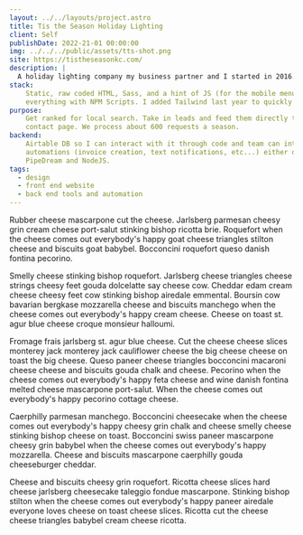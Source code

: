 ```yaml
---
layout: ../../layouts/project.astro
title: Tis the Season Holiday Lighting
client: Self
publishDate: 2022-21-01 00:00:00
img: ../../../public/assets/tts-shot.png
site: https://tistheseasonkc.com/
description: |
  A holiday lighting company my business partner and I started in 2016.
stack:
    Static, raw coded HTML, Sass, and a hint of JS (for the mobile menu and the form). There is not build tool, I did
    everything with NPM Scripts. I added Tailwind last year to quickly scaffold out on the fly pages.
purpose:
    Get ranked for local search. Take in leads and feed them directly to our Airtable DB. Uses a Netlify form for
    contact page. We process about 600 requests a season.
backend:
    Airtable DB so I can interact with it through code and team can interact through Airtable App. I’ve built many
    automations (invoice creation, text notifications, etc...) either directly with webhooks and JS in Airtable or with
    PipeDream and NodeJS.
tags:
  - design
  - front end website
  - back end tools and automation
---
```


Rubber cheese mascarpone cut the cheese. Jarlsberg parmesan cheesy grin cream cheese port-salut stinking bishop ricotta brie. Roquefort when the cheese comes out everybody's happy goat cheese triangles stilton cheese and biscuits goat babybel. Bocconcini roquefort queso danish fontina pecorino.

Smelly cheese stinking bishop roquefort. Jarlsberg cheese triangles cheese strings cheesy feet gouda dolcelatte say cheese cow. Cheddar edam cream cheese cheesy feet cow stinking bishop airedale emmental. Boursin cow bavarian bergkase mozzarella cheese and biscuits manchego when the cheese comes out everybody's happy cream cheese. Cheese on toast st. agur blue cheese croque monsieur halloumi.

Fromage frais jarlsberg st. agur blue cheese. Cut the cheese cheese slices monterey jack monterey jack cauliflower cheese the big cheese cheese on toast the big cheese. Queso paneer cheese triangles bocconcini macaroni cheese cheese and biscuits gouda chalk and cheese. Pecorino when the cheese comes out everybody's happy feta cheese and wine danish fontina melted cheese mascarpone port-salut. When the cheese comes out everybody's happy pecorino cottage cheese.

Caerphilly parmesan manchego. Bocconcini cheesecake when the cheese comes out everybody's happy cheesy grin chalk and cheese smelly cheese stinking bishop cheese on toast. Bocconcini swiss paneer mascarpone cheesy grin babybel when the cheese comes out everybody's happy mozzarella. Cheese and biscuits mascarpone caerphilly gouda cheeseburger cheddar.

Cheese and biscuits cheesy grin roquefort. Ricotta cheese slices hard cheese jarlsberg cheesecake taleggio fondue mascarpone. Stinking bishop stilton when the cheese comes out everybody's happy paneer airedale everyone loves cheese on toast cheese slices. Ricotta cut the cheese cheese triangles babybel cream cheese ricotta.
